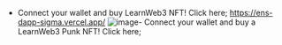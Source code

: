 - Connect your wallet and buy LearnWeb3 NFT! Click here; https://ens-dapp-sigma.vercel.app/
![image](https://github.com/xlr8nur/ens-dapp/assets/97341887/3c362cd7-1e10-4c2d-bf33-b650bf8eb602)- Connect your wallet and buy a LearnWeb3 Punk NFT! Click here; 
